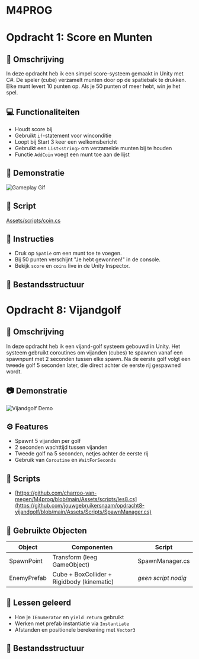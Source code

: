 # M4PROG
# Opdracht 1: Score en Munten

## 🎯 Omschrijving
In deze opdracht heb ik een simpel score-systeem gemaakt in Unity met C#. De speler (cube) verzamelt munten door op de spatiebalk te drukken. Elke munt levert 10 punten op. Als je 50 punten of meer hebt, win je het spel.

## 💻 Functionaliteiten
- Houdt score bij
- Gebruikt `if`-statement voor winconditie
- Loopt bij Start 3 keer een welkomsbericht
- Gebruikt een `List<string>` om verzamelde munten bij te houden
- Functie `AddCoin` voegt een munt toe aan de lijst

## 🎥 Demonstratie
![Gameplay Gif](https://github.com/jouwgebruikersnaam/score-munten-unity/blob/main/demo/score-munten.gif)

## 🔗 Script
[Assets/scripts/coin.cs](Assets/scripts/coin.cs)

## 📌 Instructies
- Druk op `Spatie` om een munt toe te voegen.
- Bij 50 punten verschijnt "Je hebt gewonnen!" in de console.
- Bekijk `score` en `coins` live in de Unity Inspector.

## 📁 Bestandsstructuur

 
 
 
 
 # Opdracht 8: Vijandgolf

## 🎯 Omschrijving
In deze opdracht heb ik een vijand-golf systeem gebouwd in Unity. Het systeem gebruikt coroutines om vijanden (cubes) te spawnen vanaf een spawnpunt met 2 seconden tussen elke spawn. Na de eerste golf volgt een tweede golf 5 seconden later, die direct achter de eerste rij gespawned wordt.

## 📷 Demonstratie
![Vijandgolf Demo](https://github.com/jouwgebruikersnaam/opdracht8-vijandgolf/blob/main/demo/vijandgolf.gif)

## ⚙️ Features
- Spawnt 5 vijanden per golf
- 2 seconden wachttijd tussen vijanden
- Tweede golf na 5 seconden, netjes achter de eerste rij
- Gebruik van `Coroutine` en `WaitForSeconds`

## 🔗 Scripts

- [https://github.com/charroo-van-megen/M4prog/blob/main/Assets/scripts/les8.cs](https://github.com/jouwgebruikersnaam/opdracht8-vijandgolf/blob/main/Assets/Scripts/SpawnManager.cs)

## 🧱 Gebruikte Objecten

| Object       | Componenten                             | Script             |
|--------------|------------------------------------------|--------------------|
| SpawnPoint   | Transform (leeg GameObject)              | SpawnManager.cs    |
| EnemyPrefab  | Cube + BoxCollider + Rigidbody (kinematic)| *geen script nodig* |

## 🧠 Lessen geleerd
- Hoe je `IEnumerator` en `yield return` gebruikt
- Werken met prefab instantiatie via `Instantiate`
- Afstanden en positionele berekening met `Vector3`

## 📁 Bestandsstructuur



